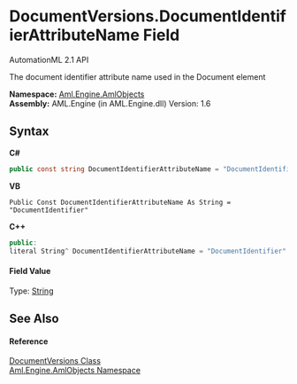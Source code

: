 # DocumentVersions.DocumentIdentifierAttributeName Field
AutomationML 2.1 API 

The document identifier attribute name used in the Document element

**Namespace:**&nbsp;<a href="N_Aml_Engine_AmlObjects">Aml.Engine.AmlObjects</a><br />**Assembly:**&nbsp;AML.Engine (in AML.Engine.dll) Version: 1.6

## Syntax

**C#**<br />
``` C#
public const string DocumentIdentifierAttributeName = "DocumentIdentifier"
```

**VB**<br />
``` VB
Public Const DocumentIdentifierAttributeName As String = "DocumentIdentifier"
```

**C++**<br />
``` C++
public:
literal String^ DocumentIdentifierAttributeName = "DocumentIdentifier"
```


#### Field Value
Type: <a href="https://docs.microsoft.com/dotnet/api/system.string" target="_parent" rel="noopener noreferrer">String</a>

## See Also


#### Reference
<a href="T_Aml_Engine_AmlObjects_DocumentVersions">DocumentVersions Class</a><br /><a href="N_Aml_Engine_AmlObjects">Aml.Engine.AmlObjects Namespace</a><br />